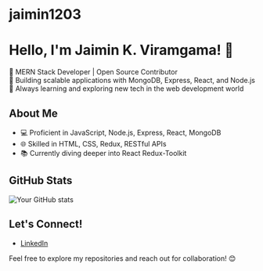 # jaimin1203
# Hello, I'm Jaimin K. Viramgama! 👋

🌟 MERN Stack Developer | Open Source Contributor  
🚀 Building scalable applications with MongoDB, Express, React, and Node.js  
🌱 Always learning and exploring new tech in the web development world

## About Me
- 💻 Proficient in JavaScript, Node.js, Express, React, MongoDB
- 🌐 Skilled in HTML, CSS, Redux, RESTful APIs
- 📚 Currently diving deeper into React Redux-Toolkit

## GitHub Stats
![Your GitHub stats](https://github-readme-stats.vercel.app/api?username=jaimin1503&show_icons=true)

## Let's Connect!

- [LinkedIn](in/jaimin-viramgama)

Feel free to explore my repositories and reach out for collaboration! 😊
